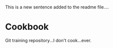 This is a new sentence added to the readme file....

# Cookbook
Git training repository...I don't cook...ever.
